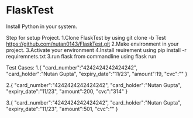 # FlaskTest

Install Python in your system.

Step for setup Project.
1.Clone FlaskTest by using git clone -b Test https://github.com/nutan0143/FlaskTest.git
2.Make environment in your project.
3.Activate your environment
4.Install reuirement using pip install -r requiremnets.txt
3.run flask from commandline using 
 flask run
 
Test Cases:
1.{
    "card_number":"4242424242424242",
    "card_holder":"Nutan Gupta",
    "expiry_date":"11/23",
    "amount":19,
    "cvc":""
}

2.{
    "card_number":"4242424242424242",
    "card_holder":"Nutan Gupta",
    "expiry_date":"11/23",
    "amount":200,
    "cvc":"314"
}

3.{
    "card_number":"4242424242424242",
    "card_holder":"Nutan Gupta",
    "expiry_date":"11/23",
    "amount":501,
    "cvc":""
}
